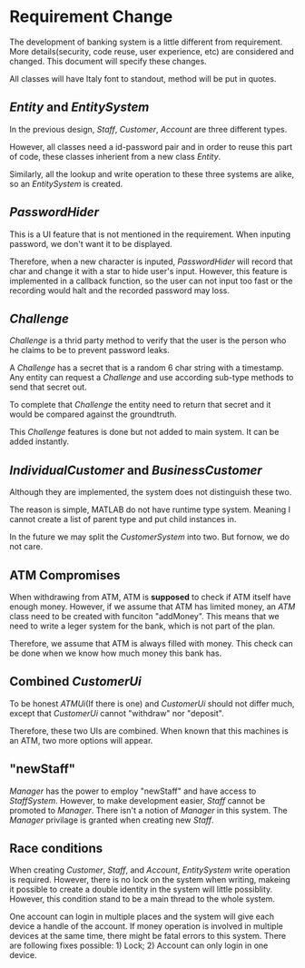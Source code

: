 # Requirement Change

The development of banking system is a little different from requirement.
More details(security, code reuse, user experience, etc) are considered and changed. 
This document will specify these changes.

All classes will have Italy font to standout, method will be put in quotes.

## _Entity_ and _EntitySystem_

In the previous design, _Staff_, _Customer_, _Account_ are three different types.

However, all classes need a id-password pair and in order to reuse this part of code, these classes inherient from a new class _Entity_.

Similarly, all the lookup and write operation to these three systems are alike, so an _EntitySystem_ is created.

## _PasswordHider_

This is a UI feature that is not mentioned in the requirement.
When inputing password, we don't want it to be displayed.

Therefore, when a new character is inputed, _PasswordHider_ will record that char and change it with a star to hide user's input. However, this feature is implemented in a callback function, so the user  can not input too fast or the recording would halt and the recorded password may loss.

## _Challenge_

_Challenge_ is a thrid party method to verify that the user is the person who he claims to be to prevent password leaks.

A _Challenge_ has a secret that is a random 6 char string with a timestamp. Any entity can request a _Challenge_ and use according sub-type methods to send that secret out.

To complete that _Challenge_ the entity need to return that secret and it would be compared against the groundtruth.

This _Challenge_ features is done but not added to main system. It can be added instantly.

## _IndividualCustomer_ and _BusinessCustomer_

Although they are implemented, the system does not distinguish these two.

The reason is simple, MATLAB do not have runtime type system. Meaning I cannot create a list of parent type and put child instances in.

In the future we may split the _CustomerSystem_ into two. But fornow, we do not care.

## ATM Compromises

When withdrawing from ATM, ATM is **supposed** to check if ATM itself have enough money.
However, if we assume that ATM has limited money, an _ATM_ class need to be created with funciton "addMoney".
This means that we need to write a leger system for the bank, which is not part of the plan.

Therefore, we assume that ATM is always filled with money. This check can be done when we know how much money this bank has.

## Combined _CustomerUi_

To be honest _ATMUi_(If there is one) and _CustomerUi_ should not differ much, except that _CustomerUi_ cannot "withdraw" nor "deposit".

Therefore, these two UIs are combined. When known that this machines is an ATM, two more options will appear.

## "newStaff"

_Manager_ has the power to employ "newStaff" and have access to _StaffSystem_. 
However, to make development easier, _Staff_ cannot be promoted to _Manager_. There isn't a notion of _Manager_ in this system. The _Manager_ privilage is granted when creating new _Staff_.


## Race conditions

When creating _Customer_, _Staff_, and _Account_, _EntitySystem_ write operation is required. However, there is no lock on the system when writing, makeing it possible to create a double identity in the system will little possiblity. However, this condition stand to be a main thread to the whole system.

One account can login in multiple places and the system will give each device a handle of the account. If money operation is involved in multiple devices at the same time, there might be fatal errors to this system. There are following fixes possible: 1) Lock; 2) Account can only login in one device. 